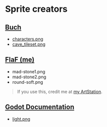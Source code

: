 # Sprite creators

## [Buch](https://opengameart.org/content/a-platformer-in-the-forest)
 - [characters.png](https://opengameart.org/content/a-platformer-in-the-forest)
 - [cave_tileset.png](https://opengameart.org/content/db32-cave-tileset)

## [FlaF (me)](https://artstation.com/flaf)
 - mad-stone1.png
 - mad-stone2.png
 - round-soft.png
 > If you use this, credit me at [my ArtStation](https://artstation.com/flaf).

## [Godot Documentation](https://docs.godotengine.org/en/3.1/tutorials/2d/2d_lights_and_shadows.html)
 - [light.png](https://raw.githubusercontent.com/godotengine/godot-demo-projects/master/2d/lights_and_shadows/light.png)